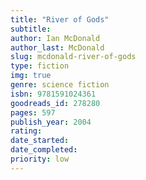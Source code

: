 ```yaml
---
title: "River of Gods"
subtitle: 
author: Ian McDonald
author_last: McDonald
slug: mcdonald-river-of-gods
type: fiction
img: true
genre: science fiction
isbn: 9781591024361
goodreads_id: 278280
pages: 597
publish_year: 2004
rating: 
date_started:
date_completed:
priority: low
---
```

